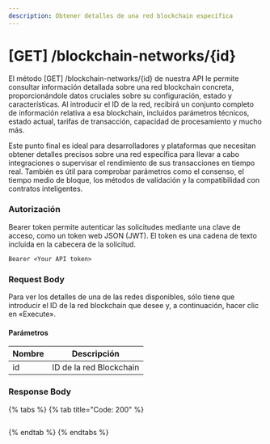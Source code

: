 ```yaml
---
description: Obtener detalles de una red blockchain específica
---
```


# \[GET] /blockchain-networks/{id}

El método \[GET] /blockchain-networks/{id} de nuestra API le permite consultar información detallada sobre una red blockchain concreta, proporcionándole datos cruciales sobre su configuración, estado y características. Al introducir el ID de la red, recibirá un conjunto completo de información relativa a esa blockchain, incluidos parámetros técnicos, estado actual, tarifas de transacción, capacidad de procesamiento y mucho más.&#x20;

Este punto final es ideal para desarrolladores y plataformas que necesitan obtener detalles precisos sobre una red específica para llevar a cabo integraciones o supervisar el rendimiento de sus transacciones en tiempo real. También es útil para comprobar parámetros como el consenso, el tiempo medio de bloque, los métodos de validación y la compatibilidad con contratos inteligentes.

### Autorización

Bearer token permite autenticar las solicitudes mediante una clave de acceso, como un token web JSON (JWT). El token es una cadena de texto incluida en la cabecera de la solicitud.

```
Bearer <Your API token>
```

### Request Body

Para ver los detalles de una de las redes disponibles, sólo tiene que introducir el ID de la red blockchain que desee y, a continuación, hacer clic en «Execute».

#### Parámetros

| Nombre | Descripción             |
| ------ | ----------------------- |
| id     | ID de la red Blockchain |

### Response Body

{% tabs %}
{% tab title="Code: 200" %}
```
```
{% endtab %}
{% endtabs %}
